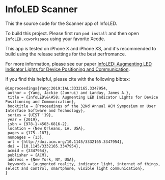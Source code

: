 # InfoLED Scanner #

This the source code for the Scanner app of InfoLED. 

To build this project. Please first run `pod install` and then open `InfoLED.xcworkspace` using your favorite Xcode.

This app is tested on iPhone X and iPhone XS, and it's recommended to build using the release settings for the best perfromance.

For more information, please see our paper [InfoLED: Augmenting LED Indicator Lights for Device Positioning and Communication](https://doi.org/10.1145/3332165.3347954).

If you find this helpful, please cite with the following bibtex:
```
@inproceedings{Yang:2019:IAL:3332165.3347954,
 author = {Yang, Jackie (Junrui) and Landay, James A.},
 title = {InfoLED\&\#58; Augmenting LED Indicator Lights for Device Positioning and Communication},
 booktitle = {Proceedings of the 32Nd Annual ACM Symposium on User Interface Software and Technology},
 series = {UIST '19},
 year = {2019},
 isbn = {978-1-4503-6816-2},
 location = {New Orleans, LA, USA},
 pages = {175--187},
 numpages = {13},
 url = {http://doi.acm.org/10.1145/3332165.3347954},
 doi = {10.1145/3332165.3347954},
 acmid = {3347954},
 publisher = {ACM},
 address = {New York, NY, USA},
 keywords = {augmented reality, indicator light, internet of things, select and control, smartphone, visible light communication},
} 
```
